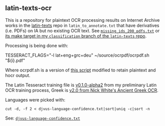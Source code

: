 latin-texts-ocr
---------------

This is a repository for plaintext OCR processing results on Internet Archive works in the [latin-texts](https://github.com/dbamman/latin-texts) repo in `latin_to_annotate.txt` that have derivatives (i.e. PDFs) on IA but no existing OCR text. See [`missing_ids_200_pdfs.txt`](https://gist.github.com/cf4c5b45b706e4b17a81) or [its make target in my `classification` branch of the `latin-texts` repo](https://github.com/ryanfb/latin-texts/blob/classification/metadata/Makefile#L96).

Processing is being done with:

   TESSERACT_FLAGS="-l lat+eng+grc+deu" ~/source/ocrpdf/ocrpdf.sh "${i}.pdf"

Where ocrpdf.sh is a version of [this script](https://gist.github.com/ryanfb/f792ce839c8f26e972cf) modified to retain plaintext and hocr output.

The Latin Tesseract training file is [v0.1.0-alpha2](https://github.com/ryanfb/latinocr-lat/releases/tag/v0.1.0-alpha2) from my preliminary Latin OCR training process, Greek is [v2.0 from Nick White's Ancient Greek OCR](http://ancientgreekocr.org/). 

Languages were picked with:

    cut -d, -f 2 < djvus-language-confidence.txt|sort|uniq -c|sort -n

See: [`djvus-language-confidence.txt`](https://gist.github.com/ryanfb/cb6a4af5704c7b985045)
